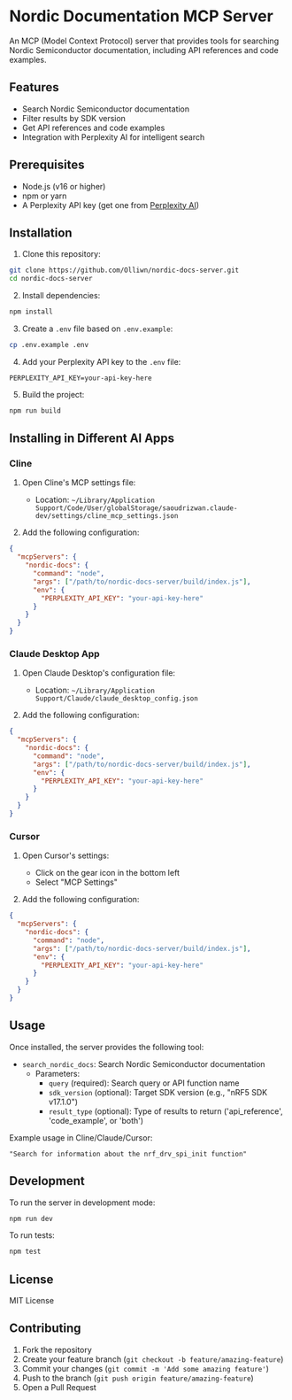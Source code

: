 # Nordic Documentation MCP Server

An MCP (Model Context Protocol) server that provides tools for searching Nordic Semiconductor documentation, including API references and code examples.

## Features

- Search Nordic Semiconductor documentation
- Filter results by SDK version
- Get API references and code examples
- Integration with Perplexity AI for intelligent search

## Prerequisites

- Node.js (v16 or higher)
- npm or yarn
- A Perplexity API key (get one from [Perplexity AI](https://www.perplexity.ai))

## Installation

1. Clone this repository:
```bash
git clone https://github.com/Olliwn/nordic-docs-server.git
cd nordic-docs-server
```

2. Install dependencies:
```bash
npm install
```

3. Create a `.env` file based on `.env.example`:
```bash
cp .env.example .env
```

4. Add your Perplexity API key to the `.env` file:
```
PERPLEXITY_API_KEY=your-api-key-here
```

5. Build the project:
```bash
npm run build
```

## Installing in Different AI Apps

### Cline

1. Open Cline's MCP settings file:
   - Location: `~/Library/Application Support/Code/User/globalStorage/saoudrizwan.claude-dev/settings/cline_mcp_settings.json`

2. Add the following configuration:
```json
{
  "mcpServers": {
    "nordic-docs": {
      "command": "node",
      "args": ["/path/to/nordic-docs-server/build/index.js"],
      "env": {
        "PERPLEXITY_API_KEY": "your-api-key-here"
      }
    }
  }
}
```

### Claude Desktop App

1. Open Claude Desktop's configuration file:
   - Location: `~/Library/Application Support/Claude/claude_desktop_config.json`

2. Add the following configuration:
```json
{
  "mcpServers": {
    "nordic-docs": {
      "command": "node",
      "args": ["/path/to/nordic-docs-server/build/index.js"],
      "env": {
        "PERPLEXITY_API_KEY": "your-api-key-here"
      }
    }
  }
}
```

### Cursor

1. Open Cursor's settings:
   - Click on the gear icon in the bottom left
   - Select "MCP Settings"

2. Add the following configuration:
```json
{
  "mcpServers": {
    "nordic-docs": {
      "command": "node",
      "args": ["/path/to/nordic-docs-server/build/index.js"],
      "env": {
        "PERPLEXITY_API_KEY": "your-api-key-here"
      }
    }
  }
}
```

## Usage

Once installed, the server provides the following tool:

- `search_nordic_docs`: Search Nordic Semiconductor documentation
  - Parameters:
    - `query` (required): Search query or API function name
    - `sdk_version` (optional): Target SDK version (e.g., "nRF5 SDK v17.1.0")
    - `result_type` (optional): Type of results to return ('api_reference', 'code_example', or 'both')

Example usage in Cline/Claude/Cursor:
```
"Search for information about the nrf_drv_spi_init function"
```

## Development

To run the server in development mode:
```bash
npm run dev
```

To run tests:
```bash
npm test
```

## License

MIT License

## Contributing

1. Fork the repository
2. Create your feature branch (`git checkout -b feature/amazing-feature`)
3. Commit your changes (`git commit -m 'Add some amazing feature'`)
4. Push to the branch (`git push origin feature/amazing-feature`)
5. Open a Pull Request
